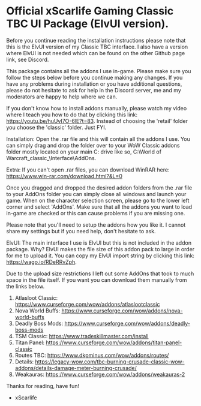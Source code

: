 # Official xScarlife Gaming Classic TBC UI Package (ElvUI version).
Before you continue reading the installation instructions please note that this is the ElvUI version of my Classic TBC interface. I also have a version where ElvUI is not needed which can be found on the other Github page link, see Discord.

This package contains all the addons I use in-game. Please make sure you follow the steps below before you continue making any changes. If you have any problems during installation or you have additional questions, please do not hesitate to ask for help in the Discord server, me and my moderators are happy to help where we can.

If you don't know how to install addons manually, please watch my video where I teach you how to do that by clicking this link: https://youtu.be/huUvI7O-6lE?t=83. Instead of choosing the 'retail' folder you choose the 'classic' folder. Just FYI.

Installation: Open the .rar file and this will contain all the addons I use. You can simply drag and drop the folder over to your WoW Classic addons folder mostly located on your main C: drive like so, C:\World of Warcraft\_classic_\Interface\AddOns.

Extra: If you can't open .rar files, you can download WinRAR here: https://www.win-rar.com/download.html?&L=0

Once you dragged and dropped the desired addon folders from the .rar file to your AddOns folder you can simply close all windows and launch your game. When on the character selection screen, please go to the lower left corner and select 'AddOns'. Make sure that all the addons you want to load in-game are checked or this can cause problems if you are missing one.

Please note that you'll need to setup the addons how you like it. I cannot share my settings but if you need help, don't hesitate to ask.

ElvUI: The main interface I use is ElvUI but this is not included in the addon package. Why? ElvUI makes the file size of this addon pack to large in order for me to upload it. You can copy my ElvUI import string by clicking this link: https://wago.io/RDeRRvZph.

Due to the upload size restrictions I left out some AddOns that took to much space in the file itself. If you want you can download them manually from the links below.

1) Atlasloot Classic: https://www.curseforge.com/wow/addons/atlaslootclassic
2) Nova World Buffs: https://www.curseforge.com/wow/addons/nova-world-buffs
3) Deadly Boss Mods: https://www.curseforge.com/wow/addons/deadly-boss-mods
4) TSM Classic: https://www.tradeskillmaster.com/install
5) Titan Panel: https://www.curseforge.com/wow/addons/titan-panel-classic
6) Routes TBC: https://www.dkpminus.com/wow/addons/routes/
7) Details: https://legacy-wow.com/tbc-burning-crusade-classic-wow-addons/details-damage-meter-burning-crusade/
8) Weakauras: https://www.curseforge.com/wow/addons/weakauras-2

Thanks for reading, have fun!

- xScarlife
